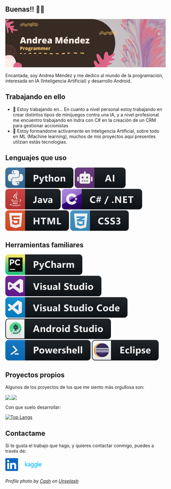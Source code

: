 ## Buenas!! 👋👋

![Banner](https://github.com/AndreaMendez09/AndreaMendez/blob/main/Banner.png)

Encantada, soy Andrea Méndez y me dedico al mundo de la programación, interesada en IA (Inteligencia Artificial) y desarrollo Android.

## Trabajando en ello
- 🔭 Estoy trabajando en... En cuanto a nivel personal estoy trabajando en crear distintos tipos de minijuegos contra una IA, y a nivel profesional me encuentro trabajando en Indra con C# en la creación de un CRM para gestionar accionistas 
- 🌱 Estoy formandome activamente en Inteligencia Artificial, sobre todo en ML (Machine learning), muchos de mis proyectos aquí presentes utilzian estás tecnologias.

## Lenguajes que uso

  <p align="left">
      <img src="https://github.com/MikeCodesDotNET/ColoredBadges/raw/master/svg/dev/languages/python.svg" />
      <img src="https://github.com/MikeCodesDotNET/ColoredBadges/raw/master/svg/dev/misc/ai.svg" />
      <img src="https://github.com/MikeCodesDotNET/ColoredBadges/blob/master/svg/dev/languages/java.svg" />
      <img src="https://github.com/MikeCodesDotNET/ColoredBadges/raw/master/svg/dev/languages/csharp_dotnet.svg" />
      <img src="https://github.com/MikeCodesDotNET/ColoredBadges/blob/master/svg/dev/languages/html.svg" />
      <img src="https://github.com/MikeCodesDotNET/ColoredBadges/blob/master/svg/dev/languages/css3.svg" />
   </p>  

## Herramientas familiares

   <p align="left">
      <img src="https://github.com/MikeCodesDotNET/ColoredBadges/blob/master/svg/dev/tools/jetbrains_pycharm.svg" />
      <img src="https://github.com/MikeCodesDotNET/ColoredBadges/blob/master/svg/dev/tools/visualstudio.svg" />
      <img src="https://github.com/MikeCodesDotNET/ColoredBadges/blob/master/svg/dev/tools/visualstudio_code.svg" />
      <img src="https://github.com/MikeCodesDotNET/ColoredBadges/blob/master/svg/dev/tools/android_studio_colour.svg" />
      <img src="https://github.com/MikeCodesDotNET/ColoredBadges/blob/master/svg/dev/tools/powershell.svg" />
      <img src="https://github.com/MikeCodesDotNET/ColoredBadges/blob/master/svg/dev/tools/eclipse.svg" />
   </p>

## Proyectos propios
Algunos de los proyectos de los que me siento más orgullosa son:

<a href="https://github.com/AndreaMendez09/TFG_Nevera_Andrea-Alejandra">
  <img align="center" src="https://github-readme-stats.vercel.app/api/pin/?username=AndreaMendez09&repo=TFG_Gestion_Alimentaria_Del_Hogar&theme=dracula" />
</a>
<a href="https://github.com/AndreaMendez09/Samsung-IA">
  <img align="center" src="https://github-readme-stats.vercel.app/api/pin/?username=AndreaMendez09&repo=Samsung-IA&theme=dracula" />
</a>


<p>Con que suelo desarrollar:</p>

[![Top Langs](https://github-readme-stats.vercel.app/api/top-langs/?username=AndreaMendez09&exclude_repo=Samsung-IA&layout=compact&locale=es&theme=dracula&include_all_commits=true&hide=html&langs_count=4)](https://github.com/anuraghazra/github-readme-stats)

## Contactame

Si te gusta el trabajo que hago, y quieres contactar conmigo, puedes a través de:

[<img src='https://github.com/AndreaMendez09/AndreaMendez/blob/main/In-Blue-Logo.png.original.png' alt='linkedin' height='40'>](https://www.linkedin.com/in/andrea-mendez-61302816a/)
[<img src='https://github.com/AndreaMendez09/AndreaMendez/blob/main/kaggle-transparent.svg' alt='kaggle' height='40'>](https://www.kaggle.com/andreamndezsanz/)






<H6>
Profile photo by <a href="https://unsplash.com/@cashmacanaya?utm_source=unsplash&utm_medium=referral&utm_content=creditCopyText">Cash</a> on <a href="https://unsplash.com/t/wallpapers?utm_source=unsplash&utm_medium=referral&utm_content=creditCopyText">Unsplash</a> 
</H6>
  

